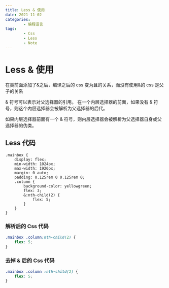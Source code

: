 ```yaml
---
title: Less & 使用
date: 2021-11-02
categories:
        - 编程语言
tags:
        - Css
        - Less
        - Note
---
```


# Less & 使用

在类前面添加了&之后，编译之后的 css 变为且的关系，而没有使用&的 css 是父子的关系

& 符号可以表示对父选择器的引用。
在一个内层选择器的前面，如果没有 & 符号，则这个内层选择器会被解析为父选择器的后代。

如果内层选择器前面有一个 & 符号，则内层选择器会被解析为父选择器自身或父选择器的伪类。

## Less 代码

```less
.mainbox {
	display: flex;
	min-width: 1024px;
	max-width: 1920px;
	margin: 0 auto;
	padding: 0.125rem 0 0.125rem 0;
	.column {
		background-color: yellowgreen;
		flex: 3;
		&:nth-child(2) {
			flex: 5;
		}
	}
}
```

### 解析后的 Css 代码

```css
.mainbox .column:nth-child(2) {
	flex: 5;
}
```

### 去掉 & 后的 Css 代码

```css
.mainbox .column :nth-child(2) {
	flex: 5;
}
```
